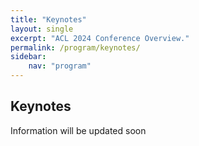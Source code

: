 ```yaml
---
title: "Keynotes"
layout: single
excerpt: "ACL 2024 Conference Overview."
permalink: /program/keynotes/
sidebar: 
    nav: "program"
---
```


## Keynotes
Information will be updated soon

<br><br>





